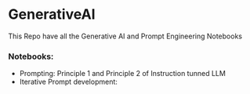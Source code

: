 # GenerativeAI

This Repo have all the Generative AI and Prompt Engineering Notebooks

### Notebooks:
- Prompting: Principle 1 and Principle 2 of Instruction tunned LLM
- Iterative Prompt development: 